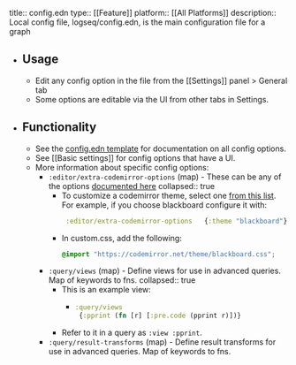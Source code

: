 title:: config.edn
type:: [[Feature]]
platform:: [[All Platforms]]
description:: Local config file, logseq/config.edn, is the main configuration file for a graph

- ## Usage
	- Edit any config option in the file from the [[Settings]] panel > General tab
	- Some options are editable via the UI from other tabs in Settings.
- ## Functionality
	- See the [config.edn template](https://github.com/logseq/logseq/blob/master/templates/config.edn) for documentation on all config options.
	- See [[Basic settings]] for config options that have a UI.
	- More information about specific config options:
		- `:editor/extra-codemirror-options` (map) - These can be any of the options [documented here](https://codemirror.net/doc/manual.html#config)
		  collapsed:: true
			- To customize a codemirror theme, select one [from this list](https://codemirror.net/theme/). For example, if you choose blackboard configure it with:
			  ```clojure
			   :editor/extra-codemirror-options   {:theme "blackboard"}
			  ```
			- In custom.css, add the following:
			  ```css
			  @import "https://codemirror.net/theme/blackboard.css";
			  ```
		- `:query/views` (map) - Define views for use in advanced queries. Map of keywords to fns.
		  collapsed:: true
			- This is an example view:
				- ```clojure
				  :query/views
				   {:pprint (fn [r] [:pre.code (pprint r)])}
				  ```
			- Refer to it in a query as `:view :pprint`.
		- `:query/result-transforms` (map) - Define result transforms for use in advanced queries. Map of keywords to fns.